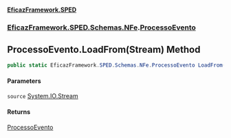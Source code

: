 #### [EficazFramework.SPED](EficazFrameworkSPED.md 'EficazFramework SPED')
### [EficazFramework.SPED.Schemas.NFe](EficazFramework.SPED.Schemas.NFe.md 'EficazFramework.SPED.Schemas.NFe').[ProcessoEvento](EficazFramework.SPED.Schemas.NFe/ProcessoEvento.md 'EficazFramework.SPED.Schemas.NFe.ProcessoEvento')

## ProcessoEvento.LoadFrom(Stream) Method

```csharp
public static EficazFramework.SPED.Schemas.NFe.ProcessoEvento LoadFrom(System.IO.Stream source);
```
#### Parameters

<a name='EficazFramework.SPED.Schemas.NFe.ProcessoEvento.LoadFrom(System.IO.Stream).source'></a>

`source` [System.IO.Stream](https://docs.microsoft.com/en-us/dotnet/api/System.IO.Stream 'System.IO.Stream')

#### Returns
[ProcessoEvento](EficazFramework.SPED.Schemas.NFe/ProcessoEvento.md 'EficazFramework.SPED.Schemas.NFe.ProcessoEvento')